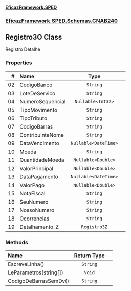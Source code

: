#### [EficazFramework.SPED](EficazFrameworkSPED.md 'EficazFramework SPED')
### [EficazFramework.SPED.Schemas.CNAB240](EficazFramework.SPED.Schemas.CNAB240.md 'EficazFramework.SPED.Schemas.CNAB240')

## Registro3O Class

Registro Detalhe
### Properties

| # | Name | Type | |
| ---: | :--- | :---: | :--- |
| 02 | CodigoBanco | `String` |  |
| 03 | LoteDeServico | `String` |  |
| 04 | NumeroSequencial | `Nullable<Int32>` |  |
| 05 | TipoMovimento | `String` |  |
| 06 | TipoTributo | `String` |  |
| 07 | CodigoBarras | `String` |  |
| 08 | ContribuinteNome | `String` |  |
| 09 | DataVencimento | `Nullable<DateTime>` |  |
| 10 | Moeda | `String` |  |
| 11 | QuantidadeMoeda | `Nullable<Double>` |  |
| 12 | ValorPrincipal | `Nullable<Double>` |  |
| 13 | DataPagamento | `Nullable<DateTime>` |  |
| 14 | ValorPago | `Nullable<Double>` |  |
| 15 | NotaFiscal | `String` |  |
| 16 | SeuNumero | `String` |  |
| 17 | NossoNumero | `String` |  |
| 18 | Ocorrencias | `String` |  |
| 19 | Detalhamento_Z | `Registro3Z` |  |
### Methods

| Name | Return Type | |
| :--- | :---: | :--- |
| EscreveLinha() | `String` |  |
| LeParametros(string[]) | `Void` |  |
| CodigoDeBarrasSemDv() | `String` |  |

